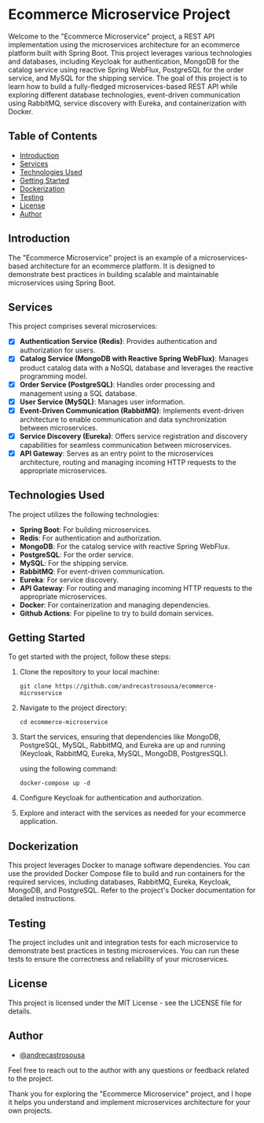 # Ecommerce Microservice Project
Welcome to the "Ecommerce Microservice" project, a REST API implementation using the microservices architecture for an ecommerce platform built with Spring Boot. 
This project leverages various technologies and databases, including Keycloak for authentication, MongoDB for the catalog service using reactive Spring WebFlux, PostgreSQL for the order service, and MySQL for the shipping service. 
The goal of this project is to learn how to build a fully-fledged microservices-based REST API while exploring different database technologies, event-driven communication using RabbitMQ, service discovery with Eureka, and containerization with Docker.

## Table of Contents
- [Introduction](#introduction)
- [Services](#services)
- [Technologies Used](#technologies-used)
- [Getting Started](#getting-started)
- [Dockerization](#dockerization)
- [Testing](#testing)
- [License](#license)
- [Author](#author)

## Introduction
The "Ecommerce Microservice" project is an example of a microservices-based architecture for an ecommerce platform. It is designed to demonstrate best practices in building scalable and maintainable microservices using Spring Boot.

## Services
This project comprises several microservices:

- [x] **Authentication Service (Redis)**: Provides authentication and authorization for users.
- [x] **Catalog Service (MongoDB with Reactive Spring WebFlux)**: Manages product catalog data with a NoSQL database and leverages the reactive programming model.
- [x] **Order Service (PostgreSQL)**: Handles order processing and management using a SQL database.
- [x] **User Service (MySQL)**: Manages user information.
- [x] **Event-Driven Communication (RabbitMQ)**: Implements event-driven architecture to enable communication and data synchronization between microservices.
- [x] **Service Discovery (Eureka)**: Offers service registration and discovery capabilities for seamless communication between microservices.
- [x] **API Gateway**: Serves as an entry point to the microservices architecture, routing and managing incoming HTTP requests to the appropriate microservices.
##  Technologies Used
The project utilizes the following technologies:

- **Spring Boot**: For building microservices.
- **Redis**: For authentication and authorization.
- **MongoDB**: For the catalog service with reactive Spring WebFlux.
- **PostgreSQL**: For the order service.
- **MySQL**: For the shipping service.
- **RabbitMQ**: For event-driven communication.
- **Eureka**: For service discovery.
- **API Gateway**: For routing and managing incoming HTTP requests to the appropriate microservices.
- **Docker**: For containerization and managing dependencies.
- **Github Actions**: For pipeline to try to build domain services.

## Getting Started
To get started with the project, follow these steps:

1. Clone the repository to your local machine:
    ```shell
    git clone https://github.com/andrecastrosousa/ecommerce-microservice
2. Navigate to the project directory:
    ```shell
    cd ecommerce-microservice
3. Start the services, ensuring that dependencies like MongoDB, PostgreSQL, MySQL, RabbitMQ, and Eureka are up and running (Keycloak, RabbitMQ, Eureka, MySQL, MongoDB, PostgresSQL).

    using the following command:
    ```shell
   docker-compose up -d

4. Configure Keycloak for authentication and authorization.

5. Explore and interact with the services as needed for your ecommerce application.

## Dockerization
This project leverages Docker to manage software dependencies. You can use the provided Docker Compose file to build and run containers for the required services, including databases, RabbitMQ, Eureka, Keycloak, MongoDB, and PostgreSQL. Refer to the project's Docker documentation for detailed instructions.

## Testing
The project includes unit and integration tests for each microservice to demonstrate best practices in testing microservices. You can run these tests to ensure the correctness and reliability of your microservices.

## License
This project is licensed under the MIT License - see the LICENSE file for details.

## Author
* [@andrecastrosousa](https://github.com/andrecastrosousa)

Feel free to reach out to the author with any questions or feedback related to the project.

Thank you for exploring the "Ecommerce Microservice" project, and I hope it helps you understand and implement microservices architecture for your own projects.
